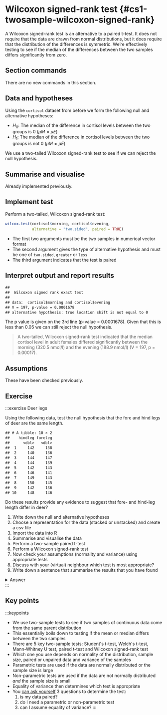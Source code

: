 



# Wilcoxon signed-rank test {#cs1-twosample-wilcoxon-signed-rank}
A Wilcoxon signed-rank test is an alternative to a paired t-test. It does not require that the data are drawn from normal distributions, but it does require that the distribution of the differences is symmetric. We’re effectively testing to see if the median of the differences between the two samples differs significantly from zero.

## Section commands
There are no new commands in this section.

## Data and hypotheses
Using the `cortisol` dataset from before we form the following null and alternative hypotheses:

-	$H_0$: The median of the difference in cortisol levels between the two groups is 0 ($\mu M = \mu E$)
-	$H_1$: The median of the difference in cortisol levels between the two groups is not 0 ($\mu M \neq \mu E$)

We use a two-tailed Wilcoxon signed-rank test to see if we can reject the null hypothesis.

## Summarise and visualise
Already implemented previously.

## Implement test
Perform a two-tailed, Wilcoxon signed-rank test:


```r
wilcox.test(cortisol$morning, cortisol$evening,
            alternative = "two.sided", paired = TRUE)
```

-	The first two arguments must be the two samples in numerical vector format
-	The second argument gives the type of alternative hypothesis and must be one of `two.sided`, `greater` or `less`
-	The third argument indicates that the test is paired

## Interpret output and report results

```
## 
## 	Wilcoxon signed rank exact test
## 
## data:  cortisol$morning and cortisol$evening
## V = 197, p-value = 0.0001678
## alternative hypothesis: true location shift is not equal to 0
```

The p value is given on the 3rd line (p-value = 0.0001678). Given that this is less than 0.05 we can still reject the null hypothesis.

> A two-tailed, Wilcoxon signed-rank test indicated that the median cortisol level in adult females differed significantly between the morning (320.5 nmol/l) and the evening (188.9 nmol/l) (V = 197, p = 0.00017).

## Assumptions
These have been checked previously.

## Exercise
:::exercise
Deer legs

Using the following data, test the null hypothesis that the fore and hind legs of deer are the same length.


```
## # A tibble: 10 × 2
##    hindleg foreleg
##      <dbl>   <dbl>
##  1     142     138
##  2     140     136
##  3     144     147
##  4     144     139
##  5     142     143
##  6     146     141
##  7     149     143
##  8     150     145
##  9     142     136
## 10     148     146
```

Do these results provide any evidence to suggest that fore- and hind-leg length differ in deer?

1. Write down the null and alternative hypotheses
2. Choose a representation for the data (stacked or unstacked) and create a csv file
3. Import the data into R
4. Summarise and visualise the data
5. Perform a two-sample paired t-test
6. Perform a Wilcoxon signed-rank test
7. Now check your assumptions (normality and variance) using appropriate tests
8. Discuss with your (virtual) neighbour which test is most appropriate?
9. Write down a sentence that summarise the results that you have found

<details><summary>Answer</summary>

**1. Hypotheses**

$H_0$ : foreleg average (mean or median) $=$ hindleg average (mean or median)

$H_1$ : foreleg average $\neq$ hindleg average

**2-4. Import Data, Summarise and visualise**

I always recommend storing data in stacked format even in this example, even though in this case it might seem easier to store your data in unstacked format (this is pretty much the only time where this is even a sensible option).  So for this example I manually input the data into excel in the following layout:


```r
deer <- read.csv("data/examples/cs1-deer.csv")
```


```
## # A tibble: 20 × 3
##       id leg     length
##    <dbl> <chr>    <dbl>
##  1     1 hindleg    142
##  2     2 hindleg    140
##  3     3 hindleg    144
##  4     4 hindleg    144
##  5     5 hindleg    142
##  6     6 hindleg    146
##  7     7 hindleg    149
##  8     8 hindleg    150
##  9     9 hindleg    142
## 10    10 hindleg    148
## 11     1 foreleg    138
## 12     2 foreleg    136
## 13     3 foreleg    147
## 14     4 foreleg    139
## 15     5 foreleg    143
## 16     6 foreleg    141
## 17     7 foreleg    143
## 18     8 foreleg    145
## 19     9 foreleg    136
## 20    10 foreleg    146
```

The ordering of the data is important here; the first hindleg row corresponds to the first foreleg row, the second to the second and so on. To indicate this we use an `id` column, where each observation has a unique ID.

Let's look at the data and see what we can see.


```r
aggregate(length ~ leg, data = deer, summary)
```

```
##       leg length.Min. length.1st Qu. length.Median length.Mean length.3rd Qu.
## 1 foreleg      136.00         138.25        142.00      141.40         144.50
## 2 hindleg      140.00         142.00        144.00      144.70         147.50
##   length.Max.
## 1      147.00
## 2      150.00
```

```r
boxplot(length ~ leg, data = deer)
```

<img src="cs1-practical-two_sample_wilcoxon_files/figure-html/unnamed-chunk-5-1.png" width="672" />

It looks as though there might be a difference between the legs, with hindlegs being longer than forelegs. However, this representation obscures the fact that we have _paired_ data. What we really need to look at is the difference in leg length for each deer:


```r
uns_deer <- unstack(deer, length ~ leg)
deerDiff <- uns_deer$hindleg - uns_deer$foreleg
summary(deerDiff)
```

```
##    Min. 1st Qu.  Median    Mean 3rd Qu.    Max. 
##    -3.0     2.5     4.5     3.3     5.0     6.0
```

```r
boxplot(deerDiff)
```

<img src="cs1-practical-two_sample_wilcoxon_files/figure-html/unnamed-chunk-6-1.png" width="672" />

This gives us a much clearer picture. It looks as though the hindlegs are about 4 cm longer than the forelegs, on average. It also suggests that our leg differences might not be normally distributed (the data look a bit skewed).

**5. Perform a two-sample t-test**


```r
t.test(length ~ leg, data = deer, paired = TRUE)
```

```
## 
## 	Paired t-test
## 
## data:  length by leg
## t = -3.4138, df = 9, p-value = 0.007703
## alternative hypothesis: true difference in means is not equal to 0
## 95 percent confidence interval:
##  -5.486752 -1.113248
## sample estimates:
## mean of the differences 
##                    -3.3
```

The paired t-test here assumes that the data is stored exactly as we have entered it (i.e. that the first hindleg row matches the first foreleg row). Here we apparently see a significant difference.

**6. Perform a paired Wilcoxon test**


```r
wilcox.test(length ~ leg, data = deer, paired = TRUE)
```

```
## Warning in wilcox.test.default(x = c(138L, 136L, 147L, 139L, 143L, 141L, :
## cannot compute exact p-value with ties
```

```
## 
## 	Wilcoxon signed rank test with continuity correction
## 
## data:  length by leg
## V = 4, p-value = 0.01859
## alternative hypothesis: true location shift is not equal to 0
```

The paired Wilcoxon test makes the same assumptions about the order of the data as the paired t-test. Here again we have a significant difference.

**7. Check assumptions**

We need to consider the distribution of the _difference_ in leg lengths rather than the individual distributions.


```r
shapiro.test(deerDiff)
```

```
## 
## 	Shapiro-Wilk normality test
## 
## data:  deerDiff
## W = 0.81366, p-value = 0.02123
```

```r
qqnorm(deerDiff)
qqline(deerDiff, col = "red")
```

<img src="cs1-practical-two_sample_wilcoxon_files/figure-html/unnamed-chunk-9-1.png" width="672" />

Both our Shapiro-Wilk test and our Q-Q plot suggest that the difference data aren't normally distributed, which rules out a paired t-test. We should therefore consider a paired Wilcoxon test next. Remember that this test requires that the distribution of differences be symmetric, whereas our box-plot from before suggested that the data were very much skewed.

**8. Conclusions**

So, frustratingly, neither of our tests are appropriate for this dataset. The differences in fore- and hind leg lengths are neither normal enough for a paired t-test nor are they symmetric enough for a Wilcoxon test and we don't have enough data to just use the t-test (we'd need more than 30 points or so). So what do we do in this situation? Well the answer is that there aren't actually any traditional statistical tests that are valid for this dataset as it stands!

There are two options available to someone:

1. try transforming the raw data (take logs, square root, reciprocals) and hope that one of them leads to a modified dataset that satisfies the assumptions of one of the tests we've covered, or
2. use a permutation test approach (which would work but is beyond the scope of this course).

The reason I included this example in the first practical is purely to illustrate how a very simple dataset with an apparently clear message (leg lengths differ within deer) can be intractable. You don't need to have very complex datasets before you go beyond the capabilities of classical statistics.

As Jeremy Clarkson [would put it](https://www.quotes.net/mquote/941330):

> And on that bombshell, it's time to end. Goodnight!

</details>
:::

## Key points

:::keypoints
- We use two-sample tests to see if two samples of continuous data come from the same parent distribution
- This essentially boils down to testing if the mean or median differs between the two samples
- There are 5 key two-sample tests: Student's t-test, Welch's t-test, Mann-Whitney U test, paired t-test and Wilcoxon signed-rank test
- Which one you use depends on normality of the distribution, sample size, paired or unpaired data and variance of the samples
- Parametric tests are used if the data are normally distributed or the sample size is large
- Non-parametric tests are used if the data are not normally distributed _and_ the sample size is small
- Equality of variance then determines which test is appropriate
- You [can ask yourself](#two-sample-choosing-a-test) 3 questions to determine the test:
    1. is my data paired?
    2. do I need a parametric or non-parametric test
    3. can I assume equality of variance?
:::
